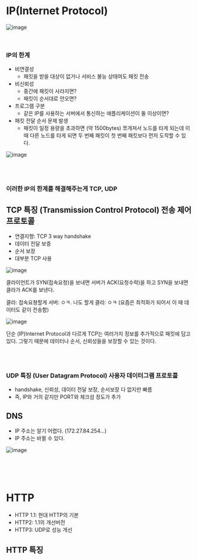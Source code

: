 
# IP(Internet Protocol)

![image](https://user-images.githubusercontent.com/81916648/208331182-cede0663-19ff-4744-b8c4-7a5706c196a2.png)

<br>

### IP의 한계

- 비연결성
  - 패킷을 받을 대상이 없거나 서비스 불능 상태여도 패킷 전송
- 비신뢰성
  - 중간에 패킷이 사라지면?
  - 패킷이 순서대로 안오면?
- 프로그램 구분
  - 같은 IP를 사용하는 서버에서 통신하는 애플리케이션이 둘 이상이면?
- 패킷 전달 순서 문제 발생
  - 패킷이 일정 용량을 초과하면 (약 1500bytes) 쪼개져서 노드를 타게 되는데 이 때 다른 노드를 타게 되면 두 번째 패킷이 첫 번째 패킷보다 먼저 도착할 수 있다.
  
![image](https://user-images.githubusercontent.com/81916648/208330994-bacbc83b-b4e5-473c-ba24-d5c32e213e18.png)
  
<br><br>

### 이러한 IP의 한계를 해결해주는게 TCP, UDP

## TCP 특징 (Transmission Control Protocol) 전송 제어 프로토콜

- 연결지향: TCP 3 way handshake
- 데이터 전달 보증
- 순서 보장
- 대부분 TCP 사용

![image](https://user-images.githubusercontent.com/81916648/208333750-a8163311-93f0-4ec1-8254-a82a8a0ce568.png)

클라이언트가 SYN(접속요청)을 보내면 서버가 ACK(요청수락)을 하고 SYN을 보내면 클라가 ACK를 보낸다.

클라: 접속요쳥할게
서버: ㅇㅋ. 나도 할게
클라: ㅇㅋ (요즘은 최적화가 되어서 이 때 데이터도 같이 전송함)

![image](https://user-images.githubusercontent.com/81916648/208334149-f963f844-3220-48a8-bd69-4cc0c44170aa.png)

단순 (IP)Internet Protocol과 다르게 TCP는 여러가지 정보를 추가적으로 패킷에 담고 있다. 그렇기 때문에 데이터나 순서, 신뢰성들을 보장할 수 있는 것이다.

<br><br>

### UDP 특징 (User Datagram Protocol) 사용자 데이터그램 프로토콜

- handshake, 신뢰성, 데이터 전달 보장, 순서보장 다 없지만 빠름
- 즉, IP와 거의 같지만 PORT와 체크섬 정도가 추가

## DNS

- IP 주소는 알기 어렵다. (172.27.84.254...)
- IP 주소는 바뀔 수 있다.

![image](https://user-images.githubusercontent.com/81916648/208335597-45579399-c213-4ff3-b482-41d839a0a820.png)

<br><br><br>

# HTTP

- HTTP 1.1: 현대 HTTP의 기본
- HTTP2: 1.1의 개선버전
- HTTP3: UDP로 성능 개선

## HTTP 특징

